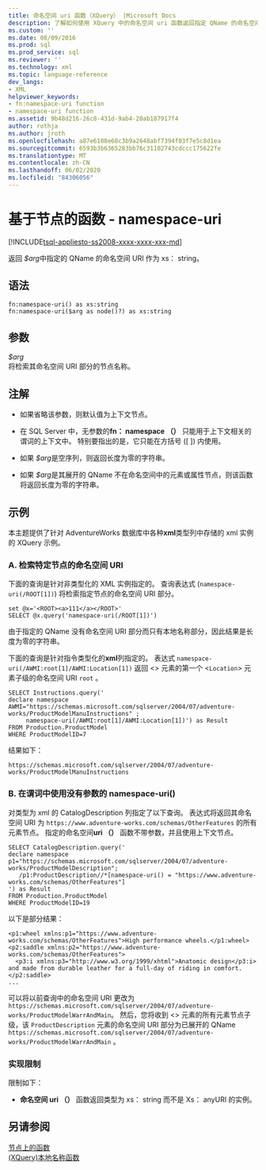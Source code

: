 ```yaml
---
title: 命名空间 uri 函数（XQuery） |Microsoft Docs
description: 了解如何使用 XQuery 中的命名空间 uri 函数返回指定 QName 的命名空间 URI。
ms.custom: ''
ms.date: 08/09/2016
ms.prod: sql
ms.prod_service: sql
ms.reviewer: ''
ms.technology: xml
ms.topic: language-reference
dev_langs:
- XML
helpviewer_keywords:
- fn:namespace-uri function
- namespace-uri function
ms.assetid: 9b48d216-26c8-431d-9ab4-20ab187917f4
author: rothja
ms.author: jroth
ms.openlocfilehash: a87e6108e68c3b9a2648abf7394f03f7e5c8d1ea
ms.sourcegitcommit: 6593b3b6365283bb76c31102743cdccc175622fe
ms.translationtype: MT
ms.contentlocale: zh-CN
ms.lasthandoff: 06/02/2020
ms.locfileid: "84306056"
---
```

# <a name="functions-on-nodes---namespace-uri"></a>基于节点的函数 - namespace-uri
[!INCLUDE[tsql-appliesto-ss2008-xxxx-xxxx-xxx-md](../includes/tsql-appliesto-ss2008-xxxx-xxxx-xxx-md.md)]

  返回 *$arg*中指定的 QName 的命名空间 URI 作为 xs： string。  
  
## <a name="syntax"></a>语法  
  
```  
fn:namespace-uri() as xs:string  
fn:namespace-uri($arg as node()?) as xs:string  
```  
  
## <a name="arguments"></a>参数  
 *$arg*  
 将检索其命名空间 URI 部分的节点名称。  
  
## <a name="remarks"></a>注解  
  
-   如果省略该参数，则默认值为上下文节点。  
  
-   在 SQL Server 中，无参数的**fn： namespace （）** 只能用于上下文相关的谓词的上下文中。 特别要指出的是，它只能在方括号 ([ ]) 内使用。  
  
-   如果 *$arg*是空序列，则返回长度为零的字符串。  
  
-   如果 *$arg*是其展开的 QName 不在命名空间中的元素或属性节点，则该函数将返回长度为零的字符串。  
  
## <a name="examples"></a>示例  
 本主题提供了针对 AdventureWorks 数据库中各种**xml**类型列中存储的 xml 实例的 XQuery 示例。  
  
### <a name="a-retrieve-namespace-uri-of-a-specific-node"></a>A. 检索特定节点的命名空间 URI  
 下面的查询是针对非类型化的 XML 实例指定的。 查询表达式 (`namespace-uri(/ROOT[1])`) 将检索指定节点的命名空间 URI 部分。  
  
```  
set @x='<ROOT><a>111</a></ROOT>'  
SELECT @x.query('namespace-uri(/ROOT[1])')  
```  
  
 由于指定的 QName 没有命名空间 URI 部分而只有本地名称部分，因此结果是长度为零的字符串。  
  
 下面的查询是针对指令类型化的**xml**列指定的。 表达式 `namespace-uri(/AWMI:root[1]/AWMI:Location[1])` 返回 <> 元素的第一个 <`Location`> 元素子级的命名空间 URI `root` 。  
  
```  
SELECT Instructions.query('  
declare namespace AWMI="https://schemas.microsoft.com/sqlserver/2004/07/adventure-works/ProductModelManuInstructions" ;  
     namespace-uri(/AWMI:root[1]/AWMI:Location[1])') as Result  
FROM Production.ProductModel  
WHERE ProductModelID=7  
```  
  
 结果如下：  
  
```  
https://schemas.microsoft.com/sqlserver/2004/07/adventure-works/ProductModelManuInstructions  
```  
  
### <a name="b-using-namespace-uri-without-argument-in-a-predicate"></a>B. 在谓词中使用没有参数的 namespace-uri()  
 对类型为 xml 的 CatalogDescription 列指定了以下查询。 表达式将返回其命名空间 URI 为 `https://www.adventure-works.com/schemas/OtherFeatures` 的所有元素节点。 指定的命名空间**uri （）** 函数不带参数，并且使用上下文节点。  
  
```  
SELECT CatalogDescription.query('  
declare namespace p1="https://schemas.microsoft.com/sqlserver/2004/07/adventure-works/ProductModelDescription";  
   /p1:ProductDescription//*[namespace-uri() = "https://www.adventure-works.com/schemas/OtherFeatures"]  
') as Result  
FROM Production.ProductModel  
WHERE ProductModelID=19  
```  
  
 以下是部分结果：  
  
```  
<p1:wheel xmlns:p1="https://www.adventure-works.com/schemas/OtherFeatures">High performance wheels.</p1:wheel>  
<p2:saddle xmlns:p2="https://www.adventure-works.com/schemas/OtherFeatures">  
  <p3:i xmlns:p3="http://www.w3.org/1999/xhtml">Anatomic design</p3:i> and made from durable leather for a full-day of riding in comfort.</p2:saddle>  
...  
```  
  
 可以将以前查询中的命名空间 URI 更改为 `https://schemas.microsoft.com/sqlserver/2004/07/adventure-works/ProductModelWarrAndMain`。 然后，您将收到 <> 元素的所有元素节点子级，该 `ProductDescription` 元素的命名空间 URI 部分为已展开的 QName `https://schemas.microsoft.com/sqlserver/2004/07/adventure-works/ProductModelWarrAndMain` 。  
  
### <a name="implementation-limitations"></a>实现限制  
 限制如下：  
  
-   **命名空间 uri （）** 函数返回类型为 xs： string 而不是 Xs： anyURI 的实例。  
  
## <a name="see-also"></a>另请参阅  
 [节点上的函数](https://msdn.microsoft.com/library/09a8affa-3341-4f50-aebc-fdf529e00c08)   
 [&#40;XQuery&#41;本地名称函数](../xquery/functions-on-nodes-local-name.md)  
  
  
